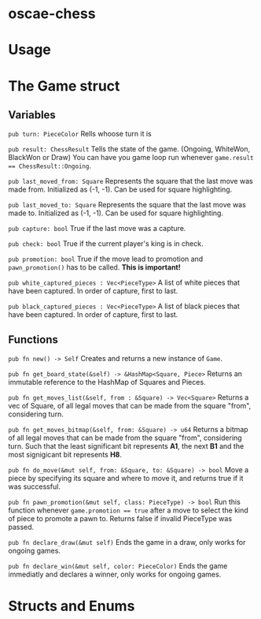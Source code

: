 ﻿# oscae-chess
# Usage
# The Game struct
## Variables
`pub turn: PieceColor`
Rells whoose turn it is

`pub result: ChessResult`
Tells the state of the game. (Ongoing, WhiteWon, BlackWon or Draw) You can have you game loop run whenever `game.result == ChessResult::Ongoing`.

`pub last_moved_from: Square`
Represents the square that the last move was made from. Initialized as (-1, -1). Can be used for square highlighting.

`pub last_moved_to: Square`
Represents the square that the last move was made to. Initialized as (-1, -1). Can be used for square highlighting.

`pub capture: bool`
True if the last move was a capture.

`pub check: bool`
True if the current player's king is in check.

`pub promotion: bool`
True if the move lead to promotion and `pawn_promotion()` has to be called. **This is important!**

`pub white_captured_pieces : Vec<PieceType>`
A list of white pieces that have been captured. In order of capture, first to last.

`pub black_captured_pieces : Vec<PieceType>`
A list of black pieces that have been captured. In order of capture, first to last.

## Functions
`pub fn new() -> Self`
Creates and returns a new instance of `Game`.

`pub fn get_board_state(&self) -> &HashMap<Square, Piece>`
Returns an immutable reference to the HashMap of Squares and Pieces.

`pub fn get_moves_list(&self, from : &Square) -> Vec<Square>`
Returns a vec of Square, of all legal moves that can be made from the square "from", considering turn.

`pub fn get_moves_bitmap(&self, from: &Square) -> u64`
Returns a bitmap of all legal moves that can be made from the square "from", considering turn. Such that the least significant bit represents **A1**, the next **B1** and the most signigicant bit represents **H8**.

`pub fn do_move(&mut self, from: &Square, to: &Square) -> bool`
Move a piece by specifying its square and where to move it, and returns true if it was successful.

`pub fn pawn_promotion(&mut self, class: PieceType) -> bool`
Run this function whenever `game.promotion == true` after a move to select the kind of piece to promote a pawn to. Returns false if invalid PieceType was passed.

`pub fn declare_draw(&mut self)`
Ends the game in a draw, only works for ongoing games.

`pub fn declare_win(&mut self, color: PieceColor)`
Ends the game immediatly and declares a winner, only works for ongoing games.


# Structs and Enums